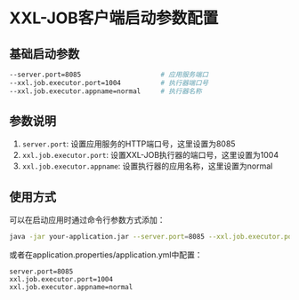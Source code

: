 # XXL-JOB客户端启动参数配置

## 基础启动参数

```bash
--server.port=8085                    # 应用服务端口
--xxl.job.executor.port=1004          # 执行器端口号
--xxl.job.executor.appname=normal     # 执行器名称
```

## 参数说明

1. `server.port`: 设置应用服务的HTTP端口号，这里设置为8085
2. `xxl.job.executor.port`: 设置XXL-JOB执行器的端口号，这里设置为1004
3. `xxl.job.executor.appname`: 设置执行器的应用名称，这里设置为normal

## 使用方式

可以在启动应用时通过命令行参数方式添加：

```bash
java -jar your-application.jar --server.port=8085 --xxl.job.executor.port=1004 --xxl.job.executor.appname=normal
```

或者在application.properties/application.yml中配置：

```properties
server.port=8085
xxl.job.executor.port=1004
xxl.job.executor.appname=normal
``` 